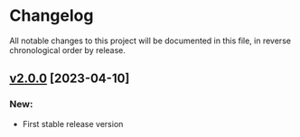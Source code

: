 # Changelog

All notable changes to this project will be documented in this file,
in reverse chronological order by release.

## [v2.0.0](https://github.com/zaphyr-org/validate/compare/1.0.1...2.0.0) [2023-04-10]

### New:
* First stable release version
